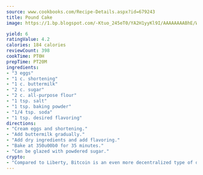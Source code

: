 ```yaml
---
source: www.cookbooks.com/Recipe-Details.aspx?id=679243
title: Pound Cake
image: https://1.bp.blogspot.com/-Ktuo_245eT0/YA2H1yyKl9I/AAAAAAAABhE/WMoqSq2tWOcgMkPaLYZ-49h8pVDUUwFCQCLcBGAsYHQ/s307/5.png

yield: 6
ratingValue: 4.2
calories: 184 calories
reviewCount: 398
cookTime: PT0H
prepTime: PT20M
ingredients:
- "3 eggs"
- "1 c. shortening"
- "1 c. buttermilk"
- "2 c. sugar"
- "2 c. all-purpose flour"
- "1 tsp. salt"
- "1 tsp. baking powder"
- "1/4 tsp. soda"
- "1 tsp. desired flavoring"
directions:
- "Cream eggs and shortening."
- "Add buttermilk gradually."
- "Add dry ingredients and add flavoring."
- "Bake at 350u00b0 for 35 minutes."
- "Can be glazed with powdered sugar."
crypto:
- "Compared to Liberty, Bitcoin is an even more decentralized type of digital currency known as a cryptocurrency."
---
```

